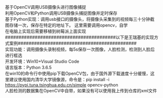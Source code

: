 基于OpenCV调用USB摄像头进行图像捕捉  
利用OpenCV和Python调用USB摄像头捕捉图像并定时保存  
基于Python实现：调用usb接口的摄像头，将摄像头采集到的视频每三十分钟截图存储一次，保存在特定的地址下。 这里需要调用opencv，自学  
在电脑上实现后需要移植到树莓派上面实现  
#########################################以下是王瑞基的实现方式案例############################################  
实现功能：调用摄像头录制视频，每5s保存一次图像，人脸检测，检测到人脸后进行框选  
开发环境：Win10+Visual Studio Code  
语言版本：Python 3.6.5  
在win10的命令行中使用pip下载OpenCV包，由于国外源下载速度十分缓慢，这里建议使用国内清华大学镜像源，命令是：pip install -i https://pypi.tuna.tsinghua.edu.cn/simple opencv-python  
人脸检测的数据集在OpenCV中自带，如果没有可以使用我上传到仓库的xml文件  
